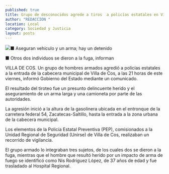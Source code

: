 ```yaml
---
published: true
title: Grupo de desconocidos agrede a tiros  a policías estatales en Villa de Cos
author: "REDACCION "
location: Local
category: Sociedad y Justicia
layout: posts
---
```


![](http://i.imgur.com/oMIgbLTm.jpg)■ Aseguran vehículo y un arma; hay un detenido

■ Otros dos individuos se dieron a la fuga, informan

VILLA DE COS. Un grupo de hombres armados agredió a policías estatales a la entrada de la cabecera municipal de Villa de Cos, a las 21 horas de este viernes, informó Gobierno del Estado mediante un comunicado.

El resultado del tiroteo fue un presunto delincuente herido y el aseguramiento de un arma larga y una camioneta por parte de las autoridades.

La agresión inició a la altura de la gasolinera ubicada en el entronque de la carretera federal 54, Zacatecas-Saltillo, hasta la entrada a la zona urbana de la cabecera municipal.

Los elementos de la Policía Estatal Preventiva (PEP), comisionados a la Unidad Regional de Seguridad (Unirse) de Villa de Cos, realizaban un recorrido de vigilancia.

El grupo armado lo integraban tres sujetos, de los cuales dos se dieron a la fuga, mientras que el hombre que resultó herido por un impacto de arma de fuego se identificó como Nis Rodríguez López, de 37 años de edad y fue trasladado al Hospital Regional.
